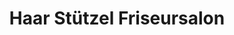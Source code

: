---
title: "Haar Stützel Friseursalon"
url: /monzingen/haar-stuetzel-friseursalon/
shop: Friseur
---